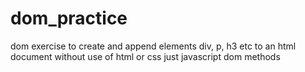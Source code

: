 # dom_practice
dom exercise to create and append elements div, p, h3 etc to an html document without use of html or css just javascript dom methods

